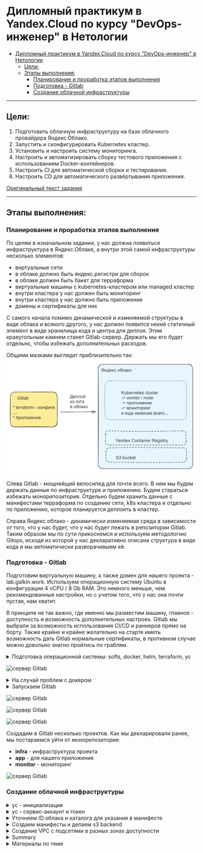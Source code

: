 # Дипломный практикум в Yandex.Cloud по курсу "DevOps-инженер" в Нетологии

- [Дипломный практикум в Yandex.Cloud по курсу "DevOps-инженер" в Нетологии](#дипломный-практикум-в-yandexcloud-по-курсу-devops-инженер-в-нетологии)
  - [Цели:](#цели)
  - [Этапы выполнения:](#этапы-выполнения)
    - [Планирование и проработка этапов выполнения](#планирование-и-проработка-этапов-выполнения)
    - [Подготовка - Gitlab](#подготовка---gitlab)
    - [Создание облачной инфраструктуры](#создание-облачной-инфраструктуры)

---
## Цели:

1. Подготовить облачную инфраструктуру на базе облачного провайдера Яндекс.Облако.
2. Запустить и сконфигурировать Kubernetes кластер.
3. Установить и настроить систему мониторинга.
4. Настроить и автоматизировать сборку тестового приложения с использованием Docker-контейнеров.
5. Настроить CI для автоматической сборки и тестирования.
6. Настроить CD для автоматического развёртывания приложения.

[Оригинальный текст задания](readme.md)

---

## Этапы выполнения:

### Планирование и проработка этапов выполнения

По целям в изначальном задании, у нас должна появиться инфраструктура в Яндекс.Облаке, а внутри этой самой инфраструктуры несколько элементов:
* виртуальные сети
* в облаке должно быть яндекс.регистри для сборок
* в облаке должен быть бакет для терраформа 
* виртуальные машины с kubernetes-кластером или managed кластер
* внутри кластера у нас должен быть мониторинг
* внутри кластера у нас должно быть приложение
* домены и сертификаты для них

С самого начала помимо динамической и изменяемой структуры в виде облака и всякого другого, у нас должен появится некий статичный элемент в виде хранилища кода и центра для деплоя. Этим краеугольным камнем станет Gitlab-сервер. Держать мы его будет отдельно, чтобы избежать дополнительных расходов.

Общими мазками выглядит приблизительно так:
![общая схема](img/scheme.png)

Слева Gitlab - мощнейщий велосипед для почти всего. В нем мы будем держать данные по инфраструктуре и приложению. Будем стараться избежать монорепозитория. Отдельно будем хранить данные с манифестами терраформа по созданию сети, k8s кластера и отдельно по приложению, которое планируется деплоить в кластер.

Справа Яндекс.облако - динамически изменяемая среда в зависимости от того, что у нас будет, что у нас будет лежать в репозитории Gitlab. Таким образом мы по сути прикоснемся и используем методологию Gitops, исходя из которой у нас декларативно описана структура в виде кода и мы автоматически разворачивыем её.

### Подготовка - Gitlab

Подготовим виртуальную машину, а также домен для нашего проекта - lab.galkin.work. Используем операционную систему Ubuntu в конфигурации 4 vCPU / 8 Gb RAM. Это немного меньше, чем рекомендованные настройки, но с учетом того, что у нас она почти пустая, нам хватит.

В принципе не так важно, где именно мы разместим машину, главное - доступность и возможность дополнительных настроек. Gitlab мы выбрали за возможность использования CI/CD и раннеров прямо на борту. Также крайне и крайне желательно на старте иметь возможность дать Gitlab нормальные сертификаты, в противном случае можно довольно знатно пройтись по граблям. 

<details>
  <summary>Подготовка операционной системы: softs, docker, helm, terraform, yc</summary>

  * **Сменим хостнейм**
  ```  hostnamectl set-hostname lab.galkin.work ```

  * **Немного украсим внешний вид**
  ``` cat /dev/null > .bash_profile; nano .bash_profile ```

  ``` 
  PS1="\[\033[1;36m\]\t \[\e[39m\][\[\e[31m\]\u\[\e[39m\]@\[\e[35m\]\h\[\e[39m\]:\[\e[1;34m\]\w\[\e[m\] \[\e[39m\]] \[\e[0;31m\]\$ \[\e[m\]\[\e[0;37m\]"
  export HISTTIMEFORMAT="%d/%m/%y %T "
 ```
  
  * **Обновим систему**
  ```  apt update && apt upgrade --yes --force-yes ```

  * **Установим софты**
   ``` apt install  mc curl wget htop vnstat monit ncdu nano git rsync host whois dnsutils sysstat iotop pwgen siege sshfs nmap p7zip-full screen nmap python3 python3-pip nmon expect pv etckeeper mtr auditd acct jq --yes  ```

  * **Установим docker**
   ``` sudo apt install apt-transport-https ca-certificates curl software-properties-common --yes && curl -fsSL https://download.docker.com/linux/ubuntu/gpg | sudo apt-key add - &&  sudo add-apt-repository "deb [arch=amd64] https://download.docker.com/linux/ubuntu focal stable" &&  sudo apt-cache policy docker-ce &&  sudo apt install docker-ce docker-ce-cli containerd.io docker-buildx-plugin docker-compose-plugin docker-compose --yes && sudo systemctl status docker &&  docker ps ```

  * **Установим helm**
  ```
  snap install helm --classic
  ```  

  * **Установим kubectl**
  ```
  snap install kubectl --classic
  ```  

  * **Установим terraform**
  ```
  wget https://hashicorp-releases.yandexcloud.net/terraform/1.8.3/terraform_1.8.3_linux_amd64.zip
  unzip terraform_*_linux_amd64.zip
  sudo mv terraform /usr/local/bin/
  ```

  * **Установим автоподстановки**
```
terraform -install-autocomplete
```

А также нам нужно добавить провайдер - Яндекс, скачать его с санкционного терраформа будет немного проблематично.
```
nano ~/.terraformrc
```
```
provider_installation {
  network_mirror {
    url = "https://terraform-mirror.yandexcloud.net/"
    include = ["registry.terraform.io/*/*"]
  }
  direct {
    exclude = ["registry.terraform.io/*/*"]
  }
}
```

  * **Установим yc**
  ```
  curl -sSL https://storage.yandexcloud.net/yandexcloud-yc/install.sh | bash

  source "/root/.bashrc"  
  ```

  * **Сгенерируем ключи**
  ```
  ssh-keygen -t rsa
  ssh-keygen -t ed25519
  ```  
</details>

![сервер Gitlab](img/gitlab-srv.png)

<details>
  <summary>На случай проблем с докером</summary>

  ```
   nano /etc/docker/daemon.json  
  ```

  ```
  {
  "registry-mirrors": [      
          "https://dockerhub.timeweb.cloud",
          "https://huecker.io"
  ]
  }
  ```

  При наличии домена и VPS в зазеркалье можно нехитрым образом сделать свой миррор, что более предпочтительно

  * [_env](src/docker-mirror/_env) - переименовать в .env и указать свой домен (А запись нужно указать заранее, иначе сертификат сразу можно не получить!)
  * [config.yml](src/docker-mirror/config.yml) - конфигурационный файл для registry
  * [docker-compose.yml](src/docker-mirror/docker-compose.yml) - запускаем как обычно
  * [traefik.yml](src/docker-mirror/traefik.yml) - доп. конфиг для Traefik
  

</details>

<details>
  <summary>Запускаем Gitlab</summary>

* **Подготовим docker-compose для Gitlab**

docker-compose.yml

```
version: '3.7'

services:
  web:
    image: 'gitlab/gitlab-ce:16.9.8-ce.0'
    restart: always
    hostname: 'lab.galkin.work'
    environment:
      GITLAB_OMNIBUS_CONFIG: |
        external_url 'https://lab.galkin.work'
        gitlab_rails['gitlab_shell_ssh_port'] = 2224
    ports:
      - '80:80'
      - '443:443'
      - '2224:22'
    volumes:
      - './config:/etc/gitlab'
      - './logs:/var/log/gitlab'
      - './data:/var/opt/gitlab'
    shm_size: '256m'
  ```

```
docker-compose up -d
```

* **Зададим пароль пользователя**

```
docker exec -it gitlab /bin/bash
gitlab-rake "gitlab:password:reset"
```

Например такие:
```
root
ну-вы-поняли (по запросу)
```

* **После входа заведем сразу runner - тип shell**

```
# Download the binary for your system
sudo curl -L --output /usr/local/bin/gitlab-runner https://gitlab-runner-downloads.s3.amazonaws.com/latest/binaries/gitlab-runner-linux-amd64

# Give it permission to execute
sudo chmod +x /usr/local/bin/gitlab-runner

# Create a GitLab Runner user
sudo useradd --comment 'GitLab Runner' --create-home gitlab-runner --shell /bin/bash

# Install and run as a service
sudo gitlab-runner install --user=gitlab-runner --working-directory=/home/gitlab-runner
sudo gitlab-runner start
```
```
gitlab-runner register --url https://lab.galkin.work --token glrt-B9bR4BpxzWPyDy5f2HfR
```

</details>

![сервер Gitlab](img/gitlab-face.png)

![сервер Gitlab](img/gitlab-face2.png)

![сервер Gitlab](img/gitlab-runner.png)


Создадим в Gitlab несколько проектов. Как мы декларировали ранее, мы постараемся уйти от монорепозитория:
- **infra** - инфраструктура проекта
- **app** - для нашего приложения
- **monitor** - мониторинг

![сервер Gitlab](img/gitlab-face3.png)

### Создание облачной инфраструктуры

<details>
  <summary>yc - инициализация</summary>

  ```
  yc init

  получаем токен и проводим первоначальную настройку
  ```
</details>

<details>
  <summary>yc - сервис-аккаунт и токен</summary>

  Создаем сервисный аккаунт и получаем токен 

  ```
  yc iam service-account create sa-key
  yc iam key create --service-account-name sa-key --output key.json

  yc iam create-token
  ```

  ```
root@lab:~/v03# yc iam service-account create sa-key
done (1s)
id: ajeatu7jd5l3o85qrb1u
folder_id: b1gsk3plrk6l86to7geb
created_at: "2024-06-03T13:02:01.891878178Z"
name: sa-key
  ```

  ```
  root@lab:~# yc iam key create --service-account-name sa-key --output key.json
  id: ajeqjbr8719fopi06o79
  service_account_id: aje74mb2ucv975of1ud3
  created_at: "2024-05-21T14:08:39.873190357Z"
  key_algorithm: RSA_2048
  ```

  ```
  root@lab:/opt/dev-one# yc iam create-token
  t1.9euelZqelMaPk5KQyJmbnpCeksuUj-3rnpWalI2Tzs7LiZGck5zOz5TIzM_l8_cPO01N-e8TdWxf_N3z909pSk357xN1bF_8zef1656VmpLHmYqWkZTJjpSdkZqTm5KM7_zF656VmpLHmYqWkZTJjpSdkZqTm5KM.[CENSORED]
  ```
</details>

<details>
  <summary>Уточняем ID облака и каталога для указания в манифесте</summary>

  ```
  root@lab:/opt/dev-one# yc resource-manager cloud list
  +----------------------+-------------+----------------------+
  |          ID          |    NAME     |   ORGANIZATION ID    |
  +----------------------+-------------+----------------------+
  | b1gjruksal1mu1cb4lmv | thesis      | bpf0m4gb7drjlcg56asf |
  +----------------------+-------------+----------------------+

  root@lab:/opt/dev-one# yc resource-manager folder list
  +----------------------+-------+--------+--------+
  |          ID          | NAME  | LABELS | STATUS |
  +----------------------+-------+--------+--------+
  | b1gsk3plrk6l86to7geb | cloud |        | ACTIVE |
  +----------------------+-------+--------+--------+
  ```

  Добавим переменные окружения
  ```
  export YC_TOKEN=$(yc iam create-token)
  export YC_CLOUD_ID=$(yc config get cloud-id)
  export YC_FOLDER_ID=$(yc config get folder-id)
  ```

  Добавим в переменные окружения идентификатор ключа и секретный ключ

  ```
  yc iam access-key create --service-account-name sa-key > key.json

  cat key.json | grep key_id | awk '{print $2}'
  cat key.json | grep secret | awk '{print $2}'

  export ACCESS_KEY="<идентификатор_ключа>"
  export SECRET_KEY="<секретный_ключ>"
  ```
</details>

<details>
  <summary>Создаем манифесты и делаем s3 backend</summary>

Данные c исходниками в каталоге с [исходниками](src/pro-one-infra-init/) или на [gitlab](https://lab.galkin.work/admin/projects/dev/infra) (пока он еще жив)

* [private.auto.tfvars](src/pro-one-infra-init/private.auto.tfvars) - переменные
* [provider.tf](src/pro-one-infra-init/provider.tf) - провайдер
* [s3-backet.tf_](src/pro-one-infra-init/s3-backet.tf_) - описание бекенда s3
* [s3.tf](src/pro-one-infra-init/s3.tf) - статические ключи для бакета
* [sa-storage-admin.tf](src/pro-one-infra-init/sa-storage-admin.tf) - название бакета
* [variables.tf](src/pro-one-infra-init/variables.tf) - описание переменных
* [s3_destroy.sh](src/pro-one-infra-init/s3_destroy.sh) - sh файл с terraform destroy
* [s3_install.sh](src/pro-one-infra-init/s3_install.sh) - sh файл с terraform init и apply
* [s3_install-state.sh](src/pro-one-infra-init/s3_install-state.sh) - добавление бекенда для хранения terraform state


**История в картинках:**
  * Сначала было ничего
  ![](img/yandex-cloud-s3-01.png)

  ![](img/terraform-01.png)

  * Запустили создание и появился бакет
  ![](img/terraform-02.png)
  
  ![](img/terraform-03.png)

  ![](img/yandex-cloud-s3-02.png)

  * Проверили, что бакет удаляется и появляется
  ![](img/terraform-04.png) 
  
  ![](img/yandex-cloud-s3-03.png)

  ![](img/terraform-05.png) 

  ![](img/terraform-06.png) 

  ![](img/yandex-cloud-s3-04.png)

  * Добавили бекенд для хранилища и появилось состояние
  ![](img/terraform-07.png) 

  ![](img/yandex-cloud-s3-05.png)


Иными словами стейт мы благополучно храним в s3. Но фикус в том, что этот самый s3 нам сначала нужно создать, а потом положить туда стейт, указать бэкенд и смигрировать. Т.е. на мой взгляд было бы логичнее хранить стейт не там же, где мы проводим массовые манипуляции, а переложить его в более "статичное" и не подверженное изменениям место, например Gitlab. 

А также замечу, что, к счастью, мы не можем грохнуть s3 со стейтом, т.к. облако Яндекс (не знаю, как там с AWS или другими, не удалось попробовать) не дает удалить бакет, в котором что-то есть. Инами словами потери стейта не происходит (что хорошо), но и полной автоматизации процесса нет (что допустимо, по всей видимости).

*Хотя было довольно забавно ради спортивного интереса удалить remote state из бакета и посмотреть на поведение terraform (никогда так не делайте, особенно в проде и особенно при работе в команде) :)*

</details>

<details>
  <summary>Создание VPC с подсетями в разных зонах доступности</summary>

Забегая вперед замечу, что создать прям во всех зонах доступности не вышло из-за квотирования. На аккаунте мне доступны только A и B зоны. Зона С скоро будет закрыта - https://cloud.yandex.ru/blog/posts/2023/08/new-availability-zone - потому пришлось создать три штуки, но в двух зонах.

![](img/terraform-08.png)

![](img/yandex-cloud-zone.png)


Данные c исходниками в каталоге с [исходниками](src/pro-one-infra-init-test-vps/) или на [gitlab](https://lab.galkin.work/admin/projects/dev/infra) (пока он еще жив)

* [private.auto.tfvars](src/pro-one-infra-init-test-vps/private.auto.tfvars) - переменные
* [provider.tf](src/pro-one-infra-init-test-vps/provider.tf) - провайдер
* [s3-backet.tf_](src/pro-one-infra-init-test-vps/s3-backet.tf) - описание бекенда s3
* [s3.tf](src/pro-one-infra-init-test-vps/s3.tf) - статические ключи для бакета
* [sa-storage-admin.tf](src/pro-one-infra-init-test-vps/sa-storage-admin.tf) - название бакета
* [variables.tf](src/pro-one-infra-init-test-vps/variables.tf) - описание переменных
* [s3_destroy.sh](src/pro-one-infra-init-test-vps/s3_destroy.sh) - sh файл с terraform destroy
* [s3_install.sh](src/pro-one-infra-init-test-vps/s3_install.sh) - sh файл с terraform init и apply
* [s3_install-state.sh](src/pro-one-infra-init-test-vps/s3_install-state.sh) - добавление бекенда для хранения terraform state

Кроме того добавляем некоторые дополнительные файлы:
* [networks.tf](src/pro-one-infra-init-test-vps/networks.tf) - список сетей 
* [output.tf](src/pro-one-infra-init-test-vps/output.tf) - вывод полученного
* [secret.txt](src/pro-one-infra-init-test-vps/secret.txt) - мета-данные для передачи в виртуальные машины
* [vpc.tf](src/pro-one-infra-init-test-vps/vpc.tf) - манифест для создания виртуальных машин

А также переименовали sh скрипты в vpc-s3_destroy.sh и vpc-s3_install.sh, но по сути там ничего не поменялось.

**История в картинках:**

  * В начале снова ничего, кроме s3 и стейта
  ![](img/yandex-cloud-vpc-01.png)

  * Запустили создание
  ![](img/yandex-cloud-vpc-02.png)

  * Создалось:
  ![](img/yandex-cloud-vpc-03.png)

  ![](img/yandex-cloud-vpc-04.png)

  * Видео создания:
  [https://youtu.be/8m-nbBQoqDI](https://youtu.be/8m-nbBQoqDI)

  * Видео удаления:
  [https://youtu.be/iJznXWd4vlY](https://youtu.be/iJznXWd4vlY)

  * Удаление:
  ![](img/yandex-cloud-vpc-05.png)
  
  * И ничего кроме s3 со стейтом не осталось
  ![](img/yandex-cloud-vpc-06.png)

  Материалы по теме:
  * [Метаданные виртуальной машины](https://yandex.cloud/ru/docs/compute/concepts/vm-metadata)
  * [Как создать виртуальную машину с доступом по паролю](https://yandex.cloud/ru/docs/troubleshooting/compute/how-to/create-password-protected-vm)
  * [Включить доступ по OS Login](https://yandex.cloud/ru/docs/organization/operations/os-login-access)
  * [Добавить SSH-ключ](https://yandex.cloud/ru/docs/organization/operations/add-ssh#tf_1)
</details>


<details>
  <summary>Summary</summary>

В скромной работе конечно не совсем полная автоматизация, хотя по заданию было свести все к минимуму, но пока моих знаний и умений недостаточно. В идеальной картинке мира было бы здорово когда-нибудь добиться более автоматизированной истории, скорее всего, при помощи модулей от Яндекса:

  * Автоматическое создание дополнительных служебных учеток средствами terraform. На мой взгляд использование одной для всего, безусловно, удобнее, но идеально, когда для каждого "ресурса" у нас свои креды и они строго ограничены в рамках своих прав. С точки зрения отладки это то еще приключение, но с точки зрения безопасности - более надежное решение.
  * Для хранения секретов также идеально было бы использовать Vault от HashiCorp в связке с Terraform.
  * Не хватает автоматизации миграции state terraform при хранении его в облачной инфраструктуре. По заданию мы храним его в s3, но это хранилище создает и потенциально пытается убить тот же terraform. Да, у него не получается, но это как-то не очень здорово выглядит. Т.е. тут более идеальной наверное историей было бы мигрирование state в локальный при убийстве всех ресурсов (в том числе очистка бакета) и переходе обратно. Но скорее всего все это оверкил, и state было бы логичнее хранить в Gitlab.
</details>

<details>
  <summary>Материалы по теме</summary>

  * [Документация по созданию бакета](https://yandex.cloud/ru/docs/storage/operations/buckets/create)
  * [Документация по созданию приватного бакета от Hashicorp](https://registry.terraform.io/providers/yandex-cloud/yandex/latest/docs/resources/storage_bucket)
  * [Документация по s3 от HashiCorp](https://www.terraform.io/docs/language/settings/backends/s3.html)
  * [Деплоим Yandex Cloud с помощью Terraform и GitLab](https://www.youtube.com/watch?v=U58zSIvgyDI)
  * [Загрузка состояний Terraform в Yandex Object Storage](https://yandex.cloud/ru/docs/tutorials/infrastructure-management/terraform-state-storage)
  * [Terraform: от незнания к best practices](https://habr.com/ru/companies/nixys/articles/721404/)
</details>

